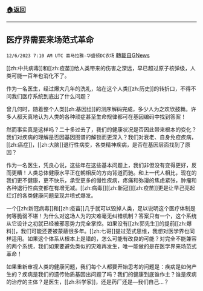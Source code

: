 ###  [:house:返回](README.md)
---


## 医疗界需要来场范式革命
`12/6/2023 7:10 AM UTC 喜马拉雅-华盛顿DC农场` [轉載自GNews](https://gnews.org/articles/2076775)

[[zh:中共病毒]]和[[zh:疫苗]]给人类带来的伤害之深远，早已超过原子核弹级，人类可能一百年也消化不了。

作为一名医生，经过爆大几年的洗礼，站在这个人类[[zh:历史]]的转折口，不得不问我们医疗系统到底出了什么问题？

曾几何时，随着整个人类[[zh:基因组]]的测序解码完成，多少人为之欢欣鼓舞。许多人都天真地认为人类的各种顽症甚至生命规律都可在基因编码中找到答案！

然而事实真是这样吗？二十多过去了，我们的健康状况是否因此带来根本的变化？我们对疾病的理解是否因基因图谱的解锁而更深入？我们对衰老、自身免疫疾病，[[zh:癌症]]，[[zh:大脑]]退行性病变，各类精神疾病，是否在基因层面找到了原因？

作为一名医生，凭良心说，这些年在这些基本问题上，我们非但没有变得更好，反而更糟！人类总体健康水平正在朝相反的方向背道而驰。和上一代人相比，现在的我们更不健康，更不快乐，承受更多的慢性疾病，疼痛和弥漫的焦虑紧张，肿瘤和各种退行性病变都在有增无减。[[zh:病毒]][[zh:新冠]][[zh:疫苗]]更是让早己亮起红灯的各类健康问题呈现井喷式爆发。

一个[[zh:新冠病毒]]和[[zh:疫苗]]几乎就可以毁掉人类，足以说明这个医疗体制是何等脆弱不堪！为什么对这场人为的灾难毫无纠错机制？答案只有一个，这个系统从它设计之初就已经被邪恶势力完全掌控。如果没有[[zh:郭先生]]的提前[[zh:爆料]]，我们可能还要被蒙蔽很多年。[[zh:七哥]]提过范式思维，我想对医学界也同样适用。如果这个体系从根本上是错的，怎么可能有改良的可能？对完全不能兼容的两个系统，我们如果要避免类似的灾难再发生，唯一能做的是在医学界来场范式革命！

如果重新审视人类的健康问题，我们每个人都要开始思考的问题是：疾病是如何产生的？疾病是我们的遗传物质基因出问题了吗？我们的健康到底谁作主？谁是疾病的治疗的主体？是医生，[[zh:科学家]]，还是药厂还是—我们自己…？
